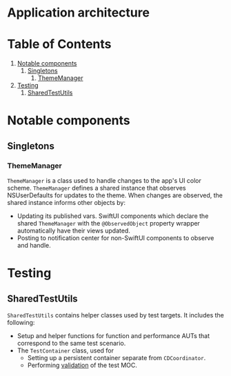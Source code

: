 # Application architecture

# Table of Contents
1. [Notable components](#notable-components)
    1. [Singletons](#singletons)
        1. [ThemeManager](#thememanager)
1. [Testing](#testing)
    1. [SharedTestUtils](#sharedtestutils)

# Notable components

## Singletons

### ThemeManager
`ThemeManager` is a class used to handle changes to the app's UI color scheme.
`ThemeManager` defines a shared instance that observes NSUserDefaults for updates to the theme. When changes are observed, the shared instance informs other objects by:
* Updating its published vars. SwiftUI components which declare the shared `ThemeManager` with the `@ObservedObject` property wrapper automatically have their views updated.
* Posting to notification center for non-SwiftUI components to observe and handle.

# Testing

## SharedTestUtils
`SharedTestUtils` contains helper classes used by test targets. It includes the following:
- Setup and helper functions for function and performance AUTs that correspond to the same test scenario.  
- The `TestContainer` class, used for
    - Setting up a persistent container separate from `CDCoordinator`.
    - Performing [validation](#data-validators) of the test MOC.